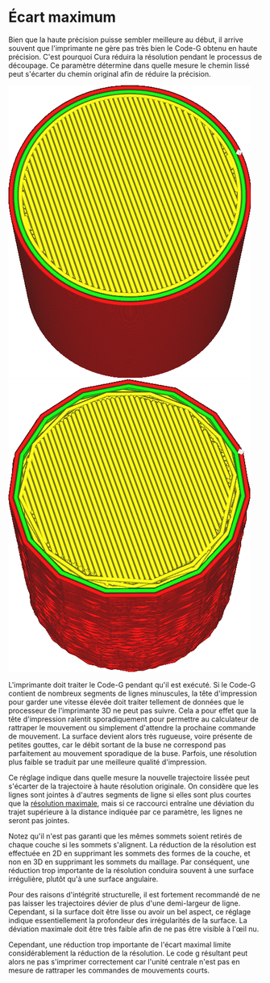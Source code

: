 Écart maximum
===

Bien que la haute précision puisse sembler meilleure au début, il arrive souvent que l'imprimante ne gère pas très bien le Code-G  obtenu en haute précision. C'est pourquoi Cura réduira la résolution pendant le processus de découpage. Ce paramètre détermine dans quelle mesure le chemin lissé peut s'écarter du chemin original afin de réduire la précision.

![Avant de réduire la résolution](../../../articles/images/meshfix_maximum_resolution_0.05.png)
![Après avoir réduit la résolution (au extrème)](../../../articles/images/meshfix_maximum_resolution_1.png)

L'imprimante doit traiter le Code-G pendant qu'il est exécuté. Si le Code-G contient de nombreux segments de lignes minuscules, la tête d'impression pour garder une vitesse élevée doit traiter tellement de données que le processeur de l'imprimante 3D ne peut pas suivre. Cela a pour effet que la tête d'impression ralentit sporadiquement pour permettre au calculateur de rattraper le mouvement ou simplement d'attendre la prochaine commande de mouvement. La surface devient alors très rugueuse, voire présente de petites gouttes, car le débit sortant de la buse ne correspond pas parfaitement au mouvement sporadique de la buse. Parfois, une résolution plus faible se traduit par une meilleure qualité d'impression.

Ce réglage indique dans quelle mesure la nouvelle trajectoire lissée peut s'écarter de la trajectoire à haute résolution originale. On considère que les lignes sont jointes à d'autres segments de ligne si elles sont plus courtes que la [résolution maximale](./meshfix_maximum_resolution.md), mais si ce raccourci entraîne une déviation du trajet supérieure à la distance indiquée par ce paramètre, les lignes ne seront pas jointes.

Notez qu'il n'est pas garanti que les mêmes sommets soient retirés de chaque couche si les sommets s'alignent. La réduction de la résolution est effectuée en 2D en supprimant les sommets des formes de la couche, et non en 3D en supprimant les sommets du maillage. Par conséquent, une réduction trop importante de la résolution conduira souvent à une surface irrégulière, plutôt qu'à une surface angulaire.

Pour des raisons d'intégrité structurelle, il est fortement recommandé de ne pas laisser les trajectoires dévier de plus d'une demi-largeur de ligne. Cependant, si la surface doit être lisse ou avoir un bel aspect, ce réglage indique essentiellement la profondeur des irrégularités de la surface. La déviation maximale doit être très faible afin de ne pas être visible à l'œil nu.

Cependant, une réduction trop importante de l'écart maximal limite considérablement la réduction de la résolution. Le code g résultant peut alors ne pas s'imprimer correctement car l'unité centrale n'est pas en mesure de rattraper les commandes de mouvements courts.
